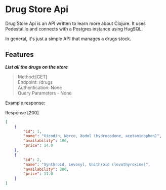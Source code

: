 # Drug Store Api

Drug Store Api is an API written to learn more about Clojure. It uses Pedestal.io and connects with a Postgres instance using HugSQL.

In general, it's just a simple API that manages a drugs stock.

## Features

**_List all the drugs on the store_**
> Method:[GET] </br>
> Endpoint: /drugs </br>
> Authentication: None </br>
> Query Parameters - None 

Example response:

Response [200]
```json
[
    {
        "id": 1,
        "name": "Vicodin, Norco, Xodol (hydrocodone, acetaminophen)",
        "availability": 100,
        "price": 14.0
    },
    {
        "id": 2,
        "name": "Synthroid, Levoxyl, Unithroid (levothyroxine)",
        "availability": 200,
        "price": 11.0
    }
]
```